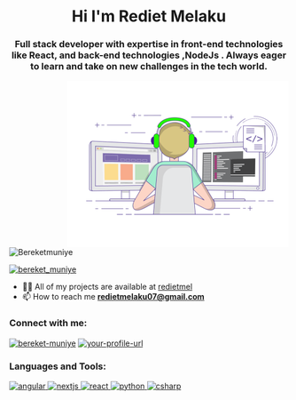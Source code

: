 <h1 align="center">Hi I'm Rediet Melaku</h1>
<h3 align="center">Full stack developer with expertise in front-end technologies like React, and back-end technologies ,NodeJs . Always eager to learn and take on new challenges in the tech world.</h3>
<img align="right" alt="Coding" width="400" src="https://raw.githubusercontent.com/devSouvik/devSouvik/master/gif3.gif">
<p align="left"> <img src="https://komarev.com/ghpvc/?username=Bereketmuniye&label=Profile%20views&color=0e75b6&style=flat" alt="Bereketmuniye" /> </p>

<p align="left"> <a href="https://twitter.com/bereket_muniye" target="blank"><img src="https://img.shields.io/twitter/follow/bereket_muniye?logo=twitter&style=for-the-badge" alt="bereket_muniye" /></a> </p>

- 👨‍💻 All of my projects are available at [redietmel](https://github.com/redietmel)
- 📫 How to reach me **redietmelaku07@gmail.com**

<h3 align="left">Connect with me:</h3>
<p align="left">
<a href="https://www.linkedin.com/in/rediet-melaku-4b0564271/" target="blank"><img align="center" src="https://raw.githubusercontent.com/rahuldkjain/github-profile-readme-generator/master/src/images/icons/Social/linked-in-alt.svg" alt="bereket-muniye" height="30" width="40" /></a>
<a href="https://stackoverflow.com/users/31593280/rediet-melaku" target="blank"><img align="center" src="https://raw.githubusercontent.com/rahuldkjain/github-profile-readme-generator/master/src/images/icons/Social/stack-overflow.svg" alt="your-profile-url" height="30" width="40" /></a>
</p>

<h3 align="left">Languages and Tools:</h3>
<p align="left"> 
<a href="https://angular.io/" target="_blank" rel="noreferrer"> <img src="https://angular.io/assets/images/logos/angular/angular.svg" alt="angular" width="40" height="40"/> </a>
<a href="https://nextjs.org/" target="_blank" rel="noreferrer"> 
  <img src="https://cdn.jsdelivr.net/gh/devicons/devicon/icons/nextjs/nextjs-original.svg" alt="nextjs" width="40" height="40" /> 
</a>
<a href="https://reactjs.org/" target="_blank" rel="noreferrer"> 
  <img src="https://cdn.jsdelivr.net/gh/devicons/devicon/icons/react/react-original.svg" alt="react" width="40" height="40"/> 
</a>
<a href="https://www.python.org/" target="_blank" rel="noreferrer"> 
  <img src="https://cdn.jsdelivr.net/gh/devicons/devicon/icons/python/python-original.svg" alt="python" width="40" height="40"/> 
</a>
<a href="https://learn.microsoft.com/en-us/dotnet/csharp/" target="_blank" rel="noreferrer"> 
  <img src="https://cdn.jsdelivr.net/gh/devicons/devicon/icons/csharp/csharp-original.svg" alt="csharp" width="40" height="40"/> 
</a>
</p>
